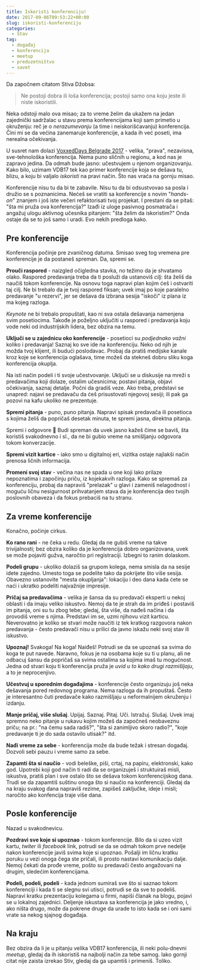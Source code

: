 ```yaml
---
title: Iskoristi konferenciju!
date: 2017-09-06T09:53:22+00:00
slug: iskoristi-konferenciju
categories:
  - Stav
tag:
  - događaj
  - konferencija
  - meetup
  - preduzetništvo
  - savet
---
```


Da započnem citatom Stiva Džobsa:

<!--more-->

> Ne postoji dobra ili loša konferencija; postoji samo ona koju jeste ili niste iskoristili.

Neka odstoji malo ova misao; za to vreme želim da ukažem na jedan zajednički sadržalac u stavu prema konferencijama koji sam primetio u okruženju: reč je o _nerazumevanju_ (a time i neiskorišćavanju) konferencija. Čini mi se da većina zanemaruje konferencije, a kada ih već poseti, ima nerealna očekivanja.

U susret nam dolazi [VoxxedDays Belgrade 2017](https://belgrade.voxxeddays.com) - velika, "prava", nezavisna, sve-tehnološka konferencija. Nema puno sličnih u regionu, a kod nas je zapravo jedina. Da odmah bude jasno: učestvujem u njenom organizovanju. Kako bilo, uzimam VDB17 tek kao primer konferencije koja se dešava tu, blizu, a koju bi valjalo _iskoristi_ na pravi način. Što nas vraća na gornju misao.

Konferencije nisu tu da bi te zabavile. Nisu tu da bi odsustvovao sa posla i družio se s poznanicima. Nećeš se vratiti sa konferencije s novim "_hands-on_" znanjem i još iste večeri refaktorisati tvoj projekat. I prestani da se pitaš: "šta mi pruža ova konferencija?" Izađi iz uloge pasivnog posmatrača i angažuj ulogu aktivnog učesnika pitanjem: "šta želim da iskoristim?" Onda ostaje da se to još samo i uradi. Evo nekih predloga kako.

## Pre konferencije

Konferencija počinje pre zvaničnog datuma. Smisao sveg tog vremena pre konferencije je da postaneš spreman. Da, spremi se.

**Prouči raspored** - naizgled očigledna stavka, no težimo da je shvatamo olako. Raspored predavanja treba da ti posluži da ustanoviš _cilj_: šta želiš da naučiš tokom konferencije. Na osnovu toga napravi plan kojim ćeš i ostvariti taj cilj. Ne bi trebalo da je tvoj raspored fiksan; uvek imaj po koje paralelno predavanje "u rezervi", jer se dešava da izbrana sesija "iskoči" iz plana iz ma kojeg razloga.

_Keynote_ ne bi trebalo propuštati, kao ni sva ostala dešavanja namenjena svim posetiocima. Takođe je poželjno uključiti u raspored i predavanja koju vode neki od industrijskih lidera, bez obzira na temu.

**Uključi se u zajednicu oko konferencije** - posetioci su _podjednako važni_ koliko i predavanja! Saznaj ko sve ide na konferenciju. Neko od njih je možda tvoj klijent, ili budući poslodavac. Probaj da pratiš medijske kanale kroz koje se konferencija oglašava, time možeš da stekneš dobru sliku koga konferencija okuplja.

Na isti način podeli i ti svoje učestvovanje. Uključi se u diskusije na mreži s predavačima koji dolaze, ostalim učesnicima; postavi pitanja, objavi očekivanja, saznaj detalje. Počni da gradiš veze. Ako treba, predstavi se unapred: najavi se predavaču da ćeš prisustovati njegovoj sesiji; ili pak ga pozovi na kafu ukoliko ne prezentuje.

**Spremi pitanja** - puno, puno pitanja. Napravi spisak predavača ili posetioca s kojima želiš da popričaš desetak minuta, te spremi jasna, direktna pitanja.

Spremi i odgovore 🙂 Budi spreman da uvek jasno kažeš čime se baviš, šta koristiš svakodnevno i sl., da ne bi gubio vreme na smišljanju odgovora tokom konverzacije.

**Spremi vizit kartice** - iako smo u digitalnoj eri, vizitka ostaje najlakši način prenosa ličnih informacija.

**Promeni svoj stav** - večina nas ne spada u one koji lako prilaze nepoznatima i započinju priču, iz kojekakvih razloga. Kako se spremaš za konferenciju, probaj da napraviš "prelazak" u glavi i zameniš nelagodnost i moguću ličnu nesigurnost prihvatanjem stava da je konferencija deo tvojih poslovnih obaveza i da fokus prebaciš na tu stranu.

## Za vreme konferencije

Konačno, počinje cirkus.

**Ko rano rani** - ne čeka u redu. Gledaj da ne gubiš vreme na takve trivijalnosti; bez obzira koliko da je konferencija dobro organizovana, uvek se može pojaviti gužva, naročtio pri registraciji. Izbegni to ranim dolaskom.

**Podeli grupu** - ukoliko dolaziš sa grupom kolega, nema smisla da na sesije idete zajedno. Umesto toga se podelite tako da pokrijete što više sesija. Obavezno ustanovite "mesta okupljanja": lokaciju i deo dana kada ćete se naći i ukratko podeliti najvažnije impresije.

**Pričaj sa predavačima** - velika je šansa da su predavači eksperti u nekoj oblasti i da imaju veliko iskustvo. Nemoj da te je strah da im priđeš i postaviš im pitanja, oni su tu zbog tebe; gledaj, šta više, da nađeš načina i da provodiš vreme s njima. Predstavi im se, uzmi njihovu vizit karticu. Neverovatno je koliko se stvari može naučiti iz tek kratkog razgovora nakon predavanja - često predavači nisu u prilici da javno iskažu neki svoj stav ili iskustvo.

**Upoznaj!** Svakoga! Na koga! Naiđeš! Potrudi se da se upoznaš sa svima do koga te put navede. Naravno, fokus je na osobama koje su ti u planu, ali ne odbacuj šansu da popričaš sa svima ostalima sa kojima imaš tu mogućnost. Jedna od stvari koju ti konferencija pruža je _uvid u to kako drugi razmišljaju_, a to je neprocenjivo.

**Učestvuj u sporednim događajima** - konferencije često organizuju još neka dešavanja pored redovnog programa. Nema razloga da ih propuštaš. Često je interesantno čuti predavače kako razmišljaju u neformalnijem okruženju i izdanju.

**Manje pričaj, više slušaj**. Upijaj. Saznaj. Pitaj. Uči. Istražuj. Slušaj. Uvek imaj spremno neko pitanje u rukavu kojim možeš da započneš neobaveznu priču; na pr.: "na čemu sada radiš?", "šta si zanimljivo skoro radio?", "koje predavanje ti je do sada ostavilo utisak?" itd.

**Nađi vreme za sebe** - konferencija može da bude težak i stresan događaj. Dozvoli sebi pauzu i vreme samo za sebe.

**Zapamti šta si naučio** - vodi beleške, piši, crtaj, na papiru, elektronski, kako god. Upotrebi koji god način ti radi da se organizuješ i struktuiraš misli, iskustva, pratiš plan i sve ostalo što se dešava tokom konferencijskog dana. Trudi se da zapamtiš suštinu onoga što si naučio na konferenciji. Gledaj da na kraju svakog dana napraviš rezime, zapišeš zaključke, ideje i misli; naročito ako konfencija traje više dana.

## Posle konferencije

Nazad u svakodnevicu.

**Pozdravi sve koje si upoznao** - tokom konferencije. Bilo da si uzeo vizit kartu, _twiter_ ili _facebook_ link, potrudi se da se odmah tokom prve nedelje nakon konferencije javiš svima koje si upoznao. Pošalji im ličnu kratku poruku u vezi onoga čega ste pričali, ili prosto nastavi komunikaciju dalje. Nemoj čekati da prođe vreme, pošto su predavači često angažovani na drugim, sledećim konferencijama.

**Podeli, podeli, podeli** - kada jednom sumiraš sve što si saznao tokom konferenciji i kada ti se slegnu svi utisci, potrudi se da sve to podeliš. Napravi kratku prezentaciju kolegama u firmi, napiši članak na blogu, pojavi se u lokalnoj zajednici. Deljenje iskustava sa konferencija je jako vredno, i, ako ništa drugo, može da pokrene druge da urade to isto kada se i oni sami vrate sa nekog sjajnog događaja.

## Na kraju

Bez obzira da li je u pitanju velika VDB17 konferencija, ili neki polu-dnevni _meetup_, gledaj da ih iskoristiš na najbolji način za tebe samog. Iako gornji citat nije zaista izrekao Stiv, gledaj da ga upamtiš i primeniš. Toliko.
